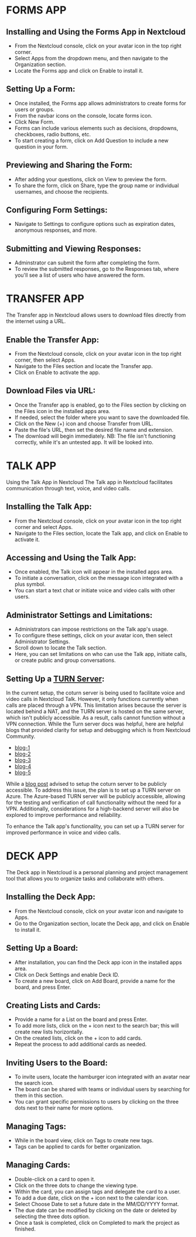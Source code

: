 # FORMS APP
## Installing and Using the Forms App in Nextcloud
-  From the Nextcloud console, click on your avatar icon in the top right corner.
- Select Apps from the dropdown menu, and then navigate to the Organization section.
- Locate the Forms app and click on Enable to install it.

## Setting Up a Form:
- Once installed, the Forms app allows administrators to create forms for users or groups.
- From the navbar icons on the console, locate forms icon.
- Click New Form.
- Forms can include various elements such as decisions, dropdowns, checkboxes, radio buttons, etc.
- To start creating a form, click on Add Question to include a new question in your form.

## Previewing and Sharing the Form:
- After adding your questions, click on View to preview the form.
- To share the form, click on Share, type the group name or individual usernames, and choose the recipients.

## Configuring Form Settings:
- Navigate to Settings to configure options such as expiration dates, anonymous responses, and more.

## Submitting and Viewing Responses:
- Adminstrator can submit the form after completing the form.
- To review the submitted responses, go to the Responses tab, where you'll see a list of users who have answered the form.
  
# TRANSFER APP
The Transfer app in Nextcloud allows users to download files directly from the internet using a URL.

## Enable the Transfer App:
- From the Nextcloud console, click on your avatar icon in the top right corner, then select Apps.
- Navigate to the Files section and locate the Transfer app.
- Click on Enable to activate the app.

## Download Files via URL:
- Once the Transfer app is enabled, go to the Files section by clicking on the Files icon in the installed apps area.
- If needed, select the folder where you want to save the downloaded file.
- Click on the New (+) icon and choose Transfer from URL.
- Paste the file's URL, then set the desired file name and extension.
- The download will begin immediately.
NB: The file isn't functioning correctly, while it's an untested app. It will be looked into.

# TALK APP

Using the Talk App in Nextcloud
The Talk app in Nextcloud facilitates communication through text, voice, and video calls.

## Installing the Talk App:

- From the Nextcloud console, click on your avatar icon in the top right corner and select Apps.
- Navigate to the Files section, locate the Talk app, and click on Enable to activate it.

## Accessing and Using the Talk App:
- Once enabled, the Talk icon will appear in the installed apps area.
- To initiate a conversation, click on the message icon integrated with a plus symbol.
- You can start a text chat or initiate voice and video calls with other users.

## Administrator Settings and Limitations:
- Administrators can impose restrictions on the Talk app's usage.
- To configure these settings, click on your avatar icon, then select Administrator Settings.
- Scroll down to locate the Talk section.
- Here, you can set limitations on who can use the Talk app, initiate calls, or create public and group conversations.

## Setting Up a [TURN Server](https://nextcloud-talk.readthedocs.io/en/latest/TURN/): 
In the current setup, the coturn server is being used to facilitate voice and video calls in Nextcloud Talk. However, it only functions currently when calls are placed through a VPN. This limitation arises because the server is located behind a NAT, and the TURN server is hosted on the same server, which isn't publicly accessible. As a result, calls cannot function without a VPN connection. While the Turn server docs was helpful, here are helpful blogs that provided clarity for setup and debugging which is from Nextcloud Community.
- [blog-1](https://help.nextcloud.com/t/talk-calls-not-working-mostly/129031/10)
- [blog-2](https://help.nextcloud.com/t/nextcloud-box-use-of-static-ip-address/10235/13)
- [blog-3](https://help.nextcloud.com/t/talk-calls-only-work-when-connected-to-local-network-coturn-turn-server-not-working/153872)
- [blog-4](https://forum.cloudron.io/topic/6285/nextcloud-talk-not-connecting-calls/5)
- [blog-5](https://www.netways.de/blog/2017/08/16/setting-up-a-turn-server-for-nextcloud-video-calls/)
  
While a [blog post](https://help.nextcloud.com/t/howto-setup-nextcloud-talk-with-turn-server/30794) advised to setup the coturn server to be publicly accessible. To address this issue, the plan is to set up a TURN server on Azure. The Azure-based TURN server will be publicly accessible, allowing for the testing and verification of call functionality without the need for a VPN. Additionally, considerations for a high-backend server will also be explored to improve performance and reliability.

To enhance the Talk app's functionality, you can set up a TURN server for improved performance in voice and video calls. 

# DECK APP
The Deck app in Nextcloud is a personal planning and project management tool that allows you to organize tasks and collaborate with others.

## Installing the Deck App:

- From the Nextcloud console, click on your avatar icon and navigate to Apps.
- Go to the Organization section, locate the Deck app, and click on Enable to install it.

## Setting Up a Board:
- After installation, you can find the Deck app icon in the installed apps area.
- Click on Deck Settings and enable Deck ID.
- To create a new board, click on Add Board, provide a name for the board, and press Enter.

## Creating Lists and Cards:
- Provide a name for a List on the board and press Enter.
- To add more lists, click on the + icon next to the search bar; this will create new lists horizontally.
- On the created lists, click on the + icon to add cards.
- Repeat the process to add additional cards as needed.

## Inviting Users to the Board:
- To invite users, locate the hamburger icon integrated with an avatar near the search icon.
- The board can be shared with teams or individual users by searching for them in this section.
- You can grant specific permissions to users by clicking on the three dots next to their name for more options.

## Managing Tags:
- While in the board view, click on Tags to create new tags.
- Tags can be applied to cards for better organization.

## Managing Cards:
- Double-click on a card to open it.
- Click on the three dots to change the viewing type.
- Within the card, you can assign tags and delegate the card to a user.
- To add a due date, click on the + icon next to the calendar icon.
- Select Choose Date to set a future date in the MM/DD/YYYY format.
- The due date can be modified by clicking on the date or deleted by selecting the three dots option.
- Once a task is completed, click on Completed to mark the project as finished.
